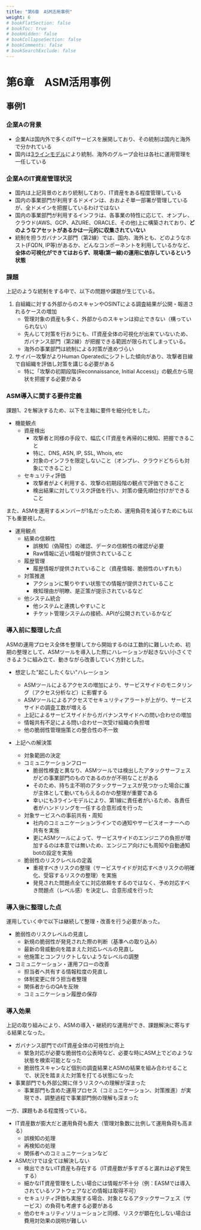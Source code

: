 ```yaml
---
title: "第6章　ASM活用事例"
weight: 6
# bookFlatSection: false
# bookToc: true
# bookHidden: false
# bookCollapseSection: false
# bookComments: false
# bookSearchExclude: false
---
```

# 第6章　ASM活用事例

## 事例1

### 企業Aの背景

- 企業Aは国内外で多くのITサービスを展開しており、その統制は国内と海外で分かれている
- 国内は[3ラインモデル](https://www.iiajapan.com/leg/pdf/data/iia/2020.07_1_Three-Lines-Model-Updated-Japanese.pdf)により統制、海外のグループ会社は各社に運用管理を一任している

### 企業AのIT資産管理状況

- 国内は上記背景のとおり統制しており、IT資産をある程度管理している
- 国内の事業部門が利用するドメインは、おおよそ単一部署が管理しているが、全ドメインを把握しているわけではない
- 国内の事業部門が利用するインフラは、各事業の特性に応じて、オンプレ、クラウド(AWS、GCP、AZURE、ORACLE、その他)上に構築されており、**どのようなアセットがあるかは一元的に収集されていない**
- 統制を担うガバナンス部門（第2線）では、国内、海外とも、どのようなホスト(FQDN, IP等)があるか、どんなコンポーネントを利用しているかなど、**全体の可視化ができてはおらず、現場(第一線)の運用に依存しているという状態**

### 課題

上記のような統制をする中で、以下の問題や課題が生じている。

1. 自組織に対する外部からのスキャンやOSINTによる調査結果が公開・報道されるケースの増加
    - 管理対象の資産も多く、外部からのスキャンは抑止できない（構っていられない）
    - 先んじて対策を行おうにも、IT資産全体の可視化が出来ていないため、ガバナンス部門（第2線）が把握できる範囲が限られてしまっている。
    - 海外の事業部門は統制による対策が進めづらい
2. サイバー攻撃がよりHuman Operatedにシフトした傾向があり、攻撃者目線で自組織を評価し対策を講じる必要がある
    - 特に「攻撃の初期段階(Reconnaissance, Initial Access)」の観点から現状を把握する必要がある
 
### ASM導入に関する要件定義

課題1、2を解決するため、以下を主軸に要件を細分化をした。
- 機能観点
    - 資産検出
        - 攻撃者と同様の手段で、幅広くIT資産を再帰的に検知、把握できること　
        - 特に、DNS, ASN, IP, SSL, Whois, etc
        - 対象のインフラを限定しないこと（オンプレ、クラウドどちらも対象にできること）
    - セキュリティ評価
        - 攻撃者がよく利用する、攻撃の初期段階の観点で評価できること
        - 検出結果に対してリスク評価を行い、対策の優先順位付けができること

また、ASMを運用するメンバーが1名だったため、運用負荷を減らすためにも以下も重要視した。
- 運用観点
    - 結果の信頼性
        - 誤検知（偽陽性）の確認、データの信頼性の確認が必要
        - Raw情報に近い情報が提供されていること
    - 履歴管理
        - 履歴情報が提供されていること（資産情報、脆弱性のいずれも）
    - 対策推進
        - アクションに繋りやすい状態での情報が提供されていること
        - 検知理由が明瞭、是正策が提示されているなど
    - 他システム統合
        - 他システムと連携しやすいこと
        - チケット管理システムの接続、APIが公開されているかなど

### 導入前に整理した点

ASMの運用プロセス全体を整理してから開始するのは工数的に難しいため、初期の整理として、ASMツールを導入した際にハレーションが起きない/小さくできるように組み立て、動きながら改善していく方針とした。

- 想定した"起こしたくない"ハレーション
    - ASMツールによるアクセスの増加により、サービスサイドのモニタリング（アクセス分析など）に影響する
    - ASMツールによるアクセスでセキュリティアラートが上がり、サービスサイドの調査工数が増える
    - 上記によるサービスサイドからガバナンスサイドへの問い合わせの増加
    - 情報共有不足による問い合わせ一次受け組織の負担増
    - 他の脆弱性管理施策との整合性の不一致

- 上記への解決策
    - 対象範囲の決定
    - コミュニケーションフロー
        - 脆弱性検査と異なり、ASMツールでは検出したアタックサーフェスがどの事業部門のものであるのかが不明なことがある
        - そのため、持ち主不明のアタックサーフェスが見つかった場合に誰が主体として動いてもらえるのかの整理が重要である
        - 幸いにも3ラインモデルにより、第1線に責任者がいるため、各責任者がハンドリングを一任する合意形成を行った
    - 対象サービスへの事前共有・周知
        - 社内のコミュニケーションラインでの通知やサービスオーナーへの共有を実施
        - 更にASMツールによって、サービスサイドのエンジニアの負担が増加するのは本意では無いため、エンジニア向けにも周知や自動通知botの設定を実施
    - 脆弱性のリスクレベルの定義
        - 重視すべきリスクの整理（サービスサイドが対応すべきリスクの明確化、受容するリスクの整理）を実施
        - 発見された問題点全てに対応依頼をするのではなく、予め対応すべき問題点（レベル感）を決定し、合意形成を行った

### 導入後に整理した点

運用していく中で以下は継続して整理・改善を行う必要があった。

- 脆弱性のリスクレベルの見直し
    - 新規の脆弱性が発見された際の判断（基準への取り込み）
    - 最新の脅威動向を踏まえた対応レベルの見直し
    - 他施策とコンフリクトしないようなレベルの調整
- コミュニケーション・運用フローの改善
    - 担当者へ共有する情報粒度の見直し
    - 体制変更に伴う担当者整理
    - 関係者からのQAを反映
    - コミュニケーション履歴の保存

### 導入効果

上記の取り組みにより、ASMの導入・継続的な運用ができ、課題解決に寄与する結果となった。

- ガバナンス部門でのIT資産全体の可視性が向上
    - 緊急対応が必要な脆弱性の公表時など、必要な時にASM上でどのような状態を検索可能となった
    - 脆弱性スキャンなど個別の調査結果とASMの結果を組み合わせることで、状況を踏まえた対策を打てる状態になった
- 事業部門でも外部公開に伴うリスクへの理解が深まった
    - 事業部門も含めた運用プロセス（コミュニケーション、対策推進）が実現でき、調整過程で事業部門側の理解も深まった

一方、課題もある程度残っている。

- IT資産数が膨大だと運用負荷も膨大（管理対象数に比例して運用負荷も高まる）
    - 誤検知の処理
    - 再検知の処理
    - 関係者へのコミュニケーションなど
- ASMだけでは全ては解決しない
    - 検出できないIT資産も存在する（IT資産数が多すぎると漏れは必ず発生する）
    - 細かなIT資産管理をしたい場合には情報が不十分（例：EASMでは導入されているソフトウェアなどの情報は取得不可）
    - セキュリティ評価も実施する場合、対象となるアタックサーフェス（サービス）の負荷も考慮する必要がある
    - 他のセキュリティソリューションと同様、リスクが顕在化しない場合は費用対効果の説明が難しい